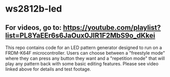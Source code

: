 # ws2812b-led
## For videos, go to: https://youtube.com/playlist?list=PL8YaEEr6s6JaOux0JIR1F2MbS9o_dKkei
This repo contains code for an LED pattern generator designed to run on a FRDM-K64F microcontroller. Users can choose between a "freestyle mode" where they can press any button they want and a "repetition mode" that will play any pattern back with some basic editing features. Please see video linked above for details and test footage.

